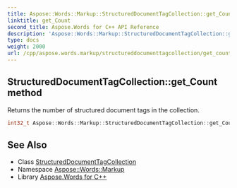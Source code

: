 ```yaml
---
title: Aspose::Words::Markup::StructuredDocumentTagCollection::get_Count method
linktitle: get_Count
second_title: Aspose.Words for C++ API Reference
description: 'Aspose::Words::Markup::StructuredDocumentTagCollection::get_Count method. Returns the number of structured document tags in the collection in C++.'
type: docs
weight: 2000
url: /cpp/aspose.words.markup/structureddocumenttagcollection/get_count/
---
```

## StructuredDocumentTagCollection::get_Count method


Returns the number of structured document tags in the collection.

```cpp
int32_t Aspose::Words::Markup::StructuredDocumentTagCollection::get_Count()
```

## See Also

* Class [StructuredDocumentTagCollection](../)
* Namespace [Aspose::Words::Markup](../../)
* Library [Aspose.Words for C++](../../../)
